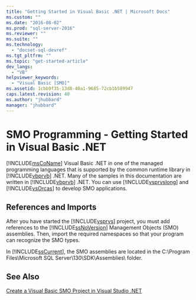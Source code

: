 ```yaml
---
title: "Getting Started in Visual Basic .NET | Microsoft Docs"
ms.custom: ""
ms.date: "2016-08-02"
ms.prod: "sql-server-2016"
ms.reviewer: ""
ms.suite: ""
ms.technology: 
  - "docset-sql-devref"
ms.tgt_pltfrm: ""
ms.topic: "get-started-article"
dev_langs: 
  - "VB"
helpviewer_keywords: 
  - "Visual Basic [SMO]"
ms.assetid: 1cbb9f35-13d8-40a1-9685-72cb1b589947
caps.latest.revision: 40
ms.author: "jhubbard"
manager: "jhubbard"
---
```

# SMO Programming - Getting Started in Visual Basic .NET
  [!INCLUDE[msCoName](../../advanced-analytics/r-services/tutorials/includes/msconame-md.md)] Visual Basic .NET in one of the managed programming languages that is supported by the common runtime library in [!INCLUDE[vbprvb](../../analysis-services/data-mining/includes/vbprvb-md.md)] .NET. Many of the samples in this documentation are written in [!INCLUDE[vbprvb](../../analysis-services/data-mining/includes/vbprvb-md.md)] .NET. You can use [!INCLUDE[vsprvslong](../../relational-databases/server-management-objects-smo/includes/vsprvslong-md.md)] and [!INCLUDE[vsOrcas](../../relational-databases/server-management-objects-smo/includes/vsorcas-md.md)] to develop SMO applications.  
  
## References and Imports  
 After you have started the [!INCLUDE[vsprvs](../../analysis-services/multidimensional-models/includes/vsprvs-md.md)] project, you must add references to the [!INCLUDE[ssNoVersion](../../advanced-analytics/r-services/includes/ssnoversion-md.md)] Management Objects (SMO) assemblies. Then, import the required namespaces so that your program can recognize the SMO types.  
  
 In [!INCLUDE[ssCurrent](../../advanced-analytics/r-services/includes/sscurrent-md.md)], the SMO assemblies are located in the C:\Program Files\Microsoft SQL Server\130\SDK\Assemblies\ folder.  
  
## See Also  
 [Create a Visual Basic SMO Project in Visual Studio .NET](../../relational-databases/server-management-objects-smo/how-to-create-a-visual-basic-smo-project-in-visual-studio-.net.md)  
  
  